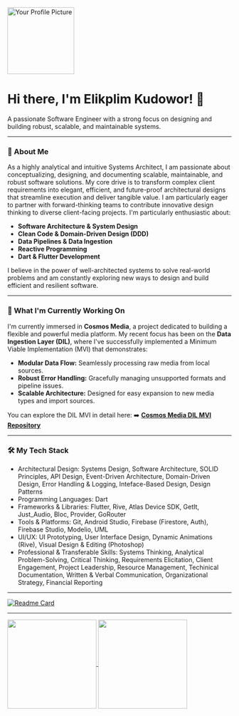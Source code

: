 
  <img src="https://avatars.githubusercontent.com/u/93808442?v=4" width="150px" alt="Your Profile Picture">
  <h1>Hi there, I'm Elikplim Kudowor! 👋</h1>
  <p>A passionate Software Engineer with a strong focus on designing and building robust, scalable, and maintainable systems.</p>
</div>

---

### 🚀 About Me

As a highly analytical and intuitive Systems Architect, I am passionate about conceptualizing, designing, and documenting scalable, maintainable, and robust software solutions. My core drive is to transform complex client requirements into elegant, efficient, and future-proof architectural designs that streamline execution and deliver tangible value. I am particularly eager to partner with forward-thinking teams to contribute innovative design thinking to diverse client-facing projects. I'm particularly enthusiastic about:

* **Software Architecture & System Design**
* **Clean Code & Domain-Driven Design (DDD)**
* **Data Pipelines & Data Ingestion**
* **Reactive Programming**
* **Dart & Flutter Development**

I believe in the power of well-architected systems to solve real-world problems and am constantly exploring new ways to design and build efficient and resilient software.

---

### 🌱 What I'm Currently Working On

I'm currently immersed in **Cosmos Media**, a project dedicated to building a flexible and powerful media platform. My recent focus has been on the **Data Ingestion Layer (DIL)**, where I've successfully implemented a Minimum Viable Implementation (MVI) that demonstrates:

* **Modular Data Flow:** Seamlessly processing raw media from local sources.
* **Robust Error Handling:** Gracefully managing unsupported formats and pipeline issues.
* **Scalable Architecture:** Designed for easy expansion to new media types and import sources.

You can explore the DIL MVI in detail here:
➡️ [**Cosmos Media DIL MVI Repository**](https://github.com/Hou-dini/cosmos-media-mvi)

---

### 🛠️ My Tech Stack
  
* Architectural Design: Systems Design, Software Architecture, SOLID Principles, API Design, Event-Driven Architecture, Domain-Driven Design, Error Handling & Logging, Inteface-Based Design, Design Patterns
* Programming Languages: Dart
* Frameworks & Libraries: Flutter, Rive, Atlas Device SDK, GetIt, Just_Audio, Bloc, Provider, GoRouter
* Tools & Platforms: Git, Android Studio, Firebase (Firestore, Auth), Firebase Studio, Modelio, UML
* UI/UX: UI Prototyping, User Interface Design, Dynamic Animations (Rive), Visual Design & Editing (Photoshop)
* Professional & Transferable Skills: Systems Thinking, Analytical Problem-Solving, Critical Thinking, Requirements Elicitation, Client Engagement, Project Leadership, Resource Management, Techinical Documentation, Written & Verbal Communication, Organizational Strategy, Financial Reporting

---
[![Readme Card](https://github-readme-stats.vercel.app/api/pin/?username=Hou-dini&repo=cosmos-media-mvi)](https://github.com/Hou-dini/cosmos-media-mvi)

---

<a href="https://github.com/anuraghazra/github-readme-stats">
  <img height=200 align="center" src="https://github-readme-stats.vercel.app/api?username=Hou-dini&show_icons=true&theme=transparent" />
</a>
<a href="https://github.com/anuraghazra/convoychat">
  <img height=200 align="center" src="https://github-readme-stats.vercel.app/api/top-langs?username=Hou-dini&layout=compact&langs_count=8&card_width=320" />
</a>


<!---
Hou-dini/Hou-dini is a ✨ special ✨ repository because its `README.md` (this file) appears on your GitHub profile.
You can click the Preview link to take a look at your changes.
--->
